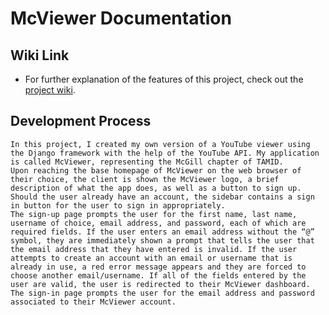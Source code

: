 # McViewer Documentation

## Wiki Link

* For further explanation of the features of this project, check out the [project wiki](https://github.com/McGill-ECSE321-Fall2019/project-group-19/wiki). 

## Development Process

	In this project, I created my own version of a YouTube viewer using the Django framework with the help of the YouTube API. My application is called McViewer, representing the McGill chapter of TAMID. 
	Upon reaching the base homepage of McViewer on the web browser of their choice, the client is shown the McViewer logo, a brief description of what the app does, as well as a button to sign up. Should the user already have an account, the sidebar contains a sign in button for the user to sign in appropriately.
	The sign-up page prompts the user for the first name, last name, username of choice, email address, and password, each of which are required fields. If the user enters an email address without the “@” symbol, they are immediately shown a prompt that tells the user that the email address that they have entered is invalid. If the user attempts to create an account with an email or username that is already in use, a red error message appears and they are forced to choose another email/username. If all of the fields entered by the user are valid, the user is redirected to their McViewer dashboard.
	The sign-in page prompts the user for the email address and password associated to their McViewer account. 

